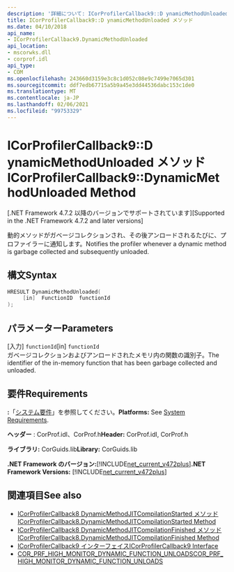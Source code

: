 ```yaml
---
description: '詳細について: ICorProfilerCallback9::D ynamicMethodUnloaded メソッド'
title: ICorProfilerCallback9::D ynamicMethodUnloaded メソッド
ms.date: 04/10/2018
api_name:
- ICorProfilerCallback9.DynamicMethodUnloaded
api_location:
- mscorwks.dll
- corprof.idl
api_type:
- COM
ms.openlocfilehash: 243660d3159e3c8c1d052c08e9c7499e7065d301
ms.sourcegitcommit: ddf7edb67715a5b9a45e3dd44536dabc153c1de0
ms.translationtype: MT
ms.contentlocale: ja-JP
ms.lasthandoff: 02/06/2021
ms.locfileid: "99753329"
---
```

# <a name="icorprofilercallback9dynamicmethodunloaded-method"></a><span data-ttu-id="9f25f-103">ICorProfilerCallback9::D ynamicMethodUnloaded メソッド</span><span class="sxs-lookup"><span data-stu-id="9f25f-103">ICorProfilerCallback9::DynamicMethodUnloaded Method</span></span>

<span data-ttu-id="9f25f-104">[.NET Framework 4.7.2 以降のバージョンでサポートされています]</span><span class="sxs-lookup"><span data-stu-id="9f25f-104">[Supported in the .NET Framework 4.7.2 and later versions]</span></span>  
  
<span data-ttu-id="9f25f-105">動的メソッドがガベージコレクションされ、その後アンロードされるたびに、プロファイラーに通知します。</span><span class="sxs-lookup"><span data-stu-id="9f25f-105">Notifies the profiler whenever a dynamic method is garbage collected and subsequently unloaded.</span></span>  
  
## <a name="syntax"></a><span data-ttu-id="9f25f-106">構文</span><span class="sxs-lookup"><span data-stu-id="9f25f-106">Syntax</span></span>  
  
```cpp  
HRESULT DynamicMethodUnloaded(  
     [in]  FunctionID  functionId
);  
```  
  
## <a name="parameters"></a><span data-ttu-id="9f25f-107">パラメーター</span><span class="sxs-lookup"><span data-stu-id="9f25f-107">Parameters</span></span>  

<span data-ttu-id="9f25f-108">[入力] `functionId`</span><span class="sxs-lookup"><span data-stu-id="9f25f-108">[in] `functionId`</span></span>  
<span data-ttu-id="9f25f-109">ガベージコレクションおよびアンロードされたメモリ内の関数の識別子。</span><span class="sxs-lookup"><span data-stu-id="9f25f-109">The identifier of the in-memory function that has been garbage collected and unloaded.</span></span>

## <a name="requirements"></a><span data-ttu-id="9f25f-110">要件</span><span class="sxs-lookup"><span data-stu-id="9f25f-110">Requirements</span></span>  

 <span data-ttu-id="9f25f-111">**:**「[システム要件](../../get-started/system-requirements.md)」を参照してください。</span><span class="sxs-lookup"><span data-stu-id="9f25f-111">**Platforms:** See [System Requirements](../../get-started/system-requirements.md).</span></span>  
  
 <span data-ttu-id="9f25f-112">**ヘッダー** : CorProf.idl、CorProf.h</span><span class="sxs-lookup"><span data-stu-id="9f25f-112">**Header:** CorProf.idl, CorProf.h</span></span>  
  
 <span data-ttu-id="9f25f-113">**ライブラリ:** CorGuids.lib</span><span class="sxs-lookup"><span data-stu-id="9f25f-113">**Library:** CorGuids.lib</span></span>  
  
 <span data-ttu-id="9f25f-114">**.NET Framework のバージョン:**[!INCLUDE[net_current_v472plus](../../../../includes/net-current-v472plus.md)]</span><span class="sxs-lookup"><span data-stu-id="9f25f-114">**.NET Framework Versions:** [!INCLUDE[net_current_v472plus](../../../../includes/net-current-v472plus.md)]</span></span>  
  
## <a name="see-also"></a><span data-ttu-id="9f25f-115">関連項目</span><span class="sxs-lookup"><span data-stu-id="9f25f-115">See also</span></span>

- [<span data-ttu-id="9f25f-116">ICorProfilerCallback8 DynamicMethodJITCompilationStarted メソッド</span><span class="sxs-lookup"><span data-stu-id="9f25f-116">ICorProfilerCallback8.DynamicMethodJITCompilationStarted Method</span></span>](icorprofilercallback8-dynamicmethodjitcompilationstarted-method.md)
- [<span data-ttu-id="9f25f-117">ICorProfilerCallback8 DynamicMethodJITCompilationFinished メソッド</span><span class="sxs-lookup"><span data-stu-id="9f25f-117">ICorProfilerCallback8.DynamicMethodJITCompilationFinished Method</span></span>](icorprofilercallback8-dynamicmethodjitcompilationfinished-method.md)
- [<span data-ttu-id="9f25f-118">ICorProfilerCallback9 インターフェイス</span><span class="sxs-lookup"><span data-stu-id="9f25f-118">ICorProfilerCallback9 Interface</span></span>](icorprofilercallback9-interface.md)
- [<span data-ttu-id="9f25f-119">COR_PRF_HIGH_MONITOR_DYNAMIC_FUNCTION_UNLOADS</span><span class="sxs-lookup"><span data-stu-id="9f25f-119">COR_PRF_HIGH_MONITOR_DYNAMIC_FUNCTION_UNLOADS</span></span>](cor-prf-high-monitor-enumeration.md)
